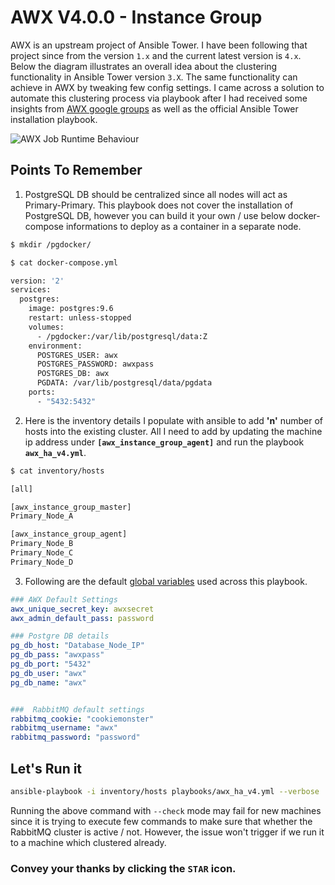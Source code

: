 # AWX V4.0.0 - Instance Group

AWX is an upstream project of Ansible Tower. I have been following that project since from the version `1.x` and the current latest version is `4.x`. Below the diagram illustrates an overall idea about the clustering functionality in Ansible Tower version `3.X`. The same functionality can achieve in AWX by tweaking few config settings. I came across a solution to automate this clustering process via playbook after I had received some insights from [AWX google groups](https://groups.google.com/forum/#!forum/awx-project) as well as the official Ansible Tower installation playbook. 

![AWX Job Runtime Behaviour](https://docs.ansible.com/ansible-tower/latest/html/administration/_images/tower-clustering-visual.png)


## Points To Remember
1. PostgreSQL DB should be centralized since all nodes will act as Primary-Primary. This playbook does not cover the installation of PostgreSQL DB, however you can build it your own / use below docker-compose informations to deploy as a container in a separate node.

```bash
$ mkdir /pgdocker/

$ cat docker-compose.yml 

version: '2'
services:
  postgres:
    image: postgres:9.6
    restart: unless-stopped
    volumes:
      - /pgdocker:/var/lib/postgresql/data:Z
    environment:
      POSTGRES_USER: awx
      POSTGRES_PASSWORD: awxpass
      POSTGRES_DB: awx
      PGDATA: /var/lib/postgresql/data/pgdata
    ports:
      - "5432:5432"
```
2. Here is the inventory details I populate with ansible to add **'n'** number of hosts into the existing cluster. All I need to add by updating the machine ip address under **`[awx_instance_group_agent]`** and run the playbook **`awx_ha_v4.yml`**.

```bash
$ cat inventory/hosts

[all]

[awx_instance_group_master]
Primary_Node_A

[awx_instance_group_agent]
Primary_Node_B
Primary_Node_C
Primary_Node_D
```


3. Following are the default [global variables](inventory/group_vars/main.yml) used across this playbook.

```yaml
### AWX Default Settings
awx_unique_secret_key: awxsecret
awx_admin_default_pass: password

### Postgre DB details
pg_db_host: "Database_Node_IP"
pg_db_pass: "awxpass"
pg_db_port: "5432"
pg_db_user: "awx"
pg_db_name: "awx"


###  RabbitMQ default settings
rabbitmq_cookie: "cookiemonster"
rabbitmq_username: "awx"
rabbitmq_password: "password"
```

## Let's Run it

```bash
ansible-playbook -i inventory/hosts playbooks/awx_ha_v4.yml --verbose
```

Running the above command with `--check` mode may fail for new machines since it is trying to execute few commands to make sure that whether the RabbitMQ cluster is active / not. However, the issue won't trigger if we run it to a machine which clustered already.



### Convey your thanks by clicking the **`STAR`** icon.